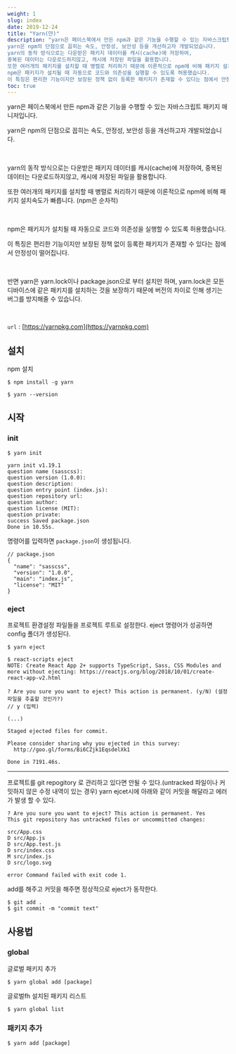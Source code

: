 ```yaml
---
weight: 1
slug: index
date: 2019-12-24
title: "Yarn(얀)"
description: "yarn은 페이스북에서 만든 npm과 같은 기능을 수행할 수 있는 자바스크립트 패키지 매니저입니다.
yarn은 npm의 단점으로 꼽히는 속도, 안정성, 보안성 등을 개선하고자 개발되었습니다.
yarn의 동작 방식으로는 다운받은 패키지 데이터를 캐시(cache)에 저장하여,
중복된 데이터는 다운로드하지않고, 캐시에 저장된 파일을 활용합니다.
또한 여러개의 패키지를 설치할 때 병렬로 처리하기 때문에 이론적으로 npm에 비해 패키지 설치속도가 빠릅니다. (npm은 순차적)
npm은 패키지가 설치될 때 자동으로 코드와 의존성을 실행할 수 있도록 허용했습니다.
이 특징은 편리한 기능이지만 보장된 정책 없이 등록한 패키지가 존재할 수 있다는 점에서 안정성이 떨어집니다. 반면 yarn은 yarn.lock이나 package.json으로 부터 설치만 하며, yarn.lock은 모든 디바이스에 같은 패키지를 설치하는 것을 보장하기 때문에 버전의 차이로 인해 생기는 버그를 방지해줄 수 있습니다."
toc: true
---
```


yarn은 페이스북에서 만든 npm과 같은 기능을 수행할 수 있는 자바스크립트 패키지 매니저입니다.

yarn은 npm의 단점으로 꼽히는 속도, 안정성, 보안성 등을 개선하고자 개발되었습니다.

<br>

yarn의 동작 방식으로는 다운받은 패키지 데이터를 캐시(cache)에 저장하여,
중복된 데이터는 다운로드하지않고, 캐시에 저장된 파일을 활용합니다.

또한 여러개의 패키지를 설치할 때 병렬로 처리하기 때문에 이론적으로 npm에 비해 패키지 설치속도가 빠릅니다. (npm은 순차적)

<br>

npm은 패키지가 설치될 때 자동으로 코드와 의존성을 실행할 수 있도록 허용했습니다.

이 특징은 편리한 기능이지만 보장된 정책 없이 등록한 패키지가 존재할 수 있다는 점에서 안정성이 떨어집니다.

<br>

반면 yarn은 yarn.lock이나 package.json으로 부터 설치만 하며, yarn.lock은 모든 디바이스에 같은 패키지를 설치하는 것을 보장하기 때문에 버전의 차이로 인해 생기는 버그를 방지해줄 수 있습니다.

<br>

`url` : [https://yarnpkg.com](https://yarnpkg.com)

## 설치

npm 설치
```
$ npm install -g yarn
```

```
$ yarn --version
```


## 시작

### init

```
$ yarn init

yarn init v1.19.1
question name (sasscss):
question version (1.0.0):
question description:
question entry point (index.js):
question repository url:
question author:
question license (MIT):
question private:
success Saved package.json
Done in 10.55s.
```

명령어를 입력하면 `package.json`이 생성됩니다.

```
// package.json
{
  "name": "sasscss",
  "version": "1.0.0",
  "main": "index.js",
  "license": "MIT"
}
```






### eject

프로젝트 환경설정 파일들을 프로젝트 루트로 설정한다.
eject 명령어가 성공하면 config 폴더가 생성된다.

```
$ yarn eject
```


```
$ react-scripts eject
NOTE: Create React App 2+ supports TypeScript, Sass, CSS Modules and more without ejecting: https://reactjs.org/blog/2018/10/01/create-react-app-v2.html        

? Are you sure you want to eject? This action is permanent. (y/N) (설정파일을 추출할 것인가?)
// y (입력)

(...)

Staged ejected files for commit.

Please consider sharing why you ejected in this survey:
  http://goo.gl/forms/Bi6CZjk1EqsdelXk1

Done in 7191.46s.
```

- - -

프로젝트를 git repogitory 로 관리하고 있다면 안될 수 있다.(untracked 파일이나 커밋하지 않은 수정 내역이 있는 경우)
yarn ejcet시에 아래와 같이 커밋을 해달라고 에러가 발생 할 수 있다.

```
? Are you sure you want to eject? This action is permanent. Yes
This git repository has untracked files or uncommitted changes:

src/App.css
D src/App.js
D src/App.test.js
D src/index.css
M src/index.js
D src/logo.svg

error Command failed with exit code 1.
```

add를 해주고 커밋을 해주면 정상적으로 eject가 동작한다.

```
$ git add .
$ git commit -m "commit text"
```

## 사용법

### global  

글로벌 패키지 추가
```
$ yarn global add [package]
```

글로벌fh 설치된 패키지 리스트
```
$ yarn global list
```

### 패키지 추가
```
$ yarn add [package]
```